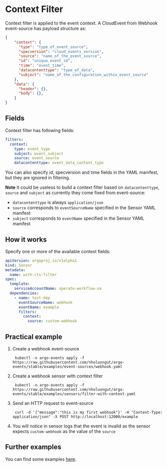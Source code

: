 
# Context Filter

Context filter is applied to the event context. A CloudEvent from Webhook event-source has payload structure as:

```json
{
    "context": {
      "type": "type_of_event_source",
      "specversion": "cloud_events_version",
      "source": "name_of_the_event_source",
      "id": "unique_event_id",
      "time": "event_time",
      "datacontenttype": "type_of_data",
      "subject": "name_of_the_configuration_within_event_source"
    },
    "data": {
      "header": {},
      "body": {},
    }
}
```

## Fields

Context filter has following fields:

```yaml
filters:
  context:
    type: event_type
    subject: event_subject
    source: event_source
    datacontenttype: event_data_content_type
```

You can also specify id, specversion and time fields in the YAML manifest, but they are ignored in filtering.

**Note** It could be useless to build a context filter based on `datacontenttype`, `source` and `subject` as currently they come fixed from event-source:

- `datacontenttype` is always `application/json`
- `source` corresponds to `eventSourceName` specified in the Sensor YAML manifest
- `subject` corresponds to `eventName` specified in the Sensor YAML manifest

## How it works

Specify one or more of the available context fields:

```yaml
apiVersion: argoproj.io/v1alpha1
kind: Sensor
metadata:
  name: with-ctx-filter
spec:
  template:
    serviceAccountName: operate-workflow-sa
  dependencies:
    - name: test-dep
      eventSourceName: webhook
      eventName: example
      filters:
        context:
          source: custom-webhook
```

## Practical example

1. Create a webhook event-source

        kubectl -n argo-events apply -f https://raw.githubusercontent.com/nholuongut/argo-events/stable/examples/event-sources/webhook.yaml

1. Create a webhook sensor with context filter

        kubectl -n argo-events apply -f https://raw.githubusercontent.com/nholuongut/argo-events/stable/examples/sensors/filter-with-context.yaml

1. Send an HTTP request to event-source

        curl -d '{"message":"this is my first webhook"}' -H "Content-Type: application/json" -X POST http://localhost:12000/example

1. You will notice in sensor logs that the event is invalid as the sensor expects `custom-webhook` as the value of the `source`

## Further examples

You can find some examples [here](https://github.com/nholuongut/argo-events/tree/main/examples/sensors).
